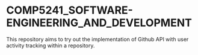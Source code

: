 # COMP5241_SOFTWARE-ENGINEERING_AND_DEVELOPMENT
This repository aims to try out the implementation of Github API with user activity tracking within a repository.
